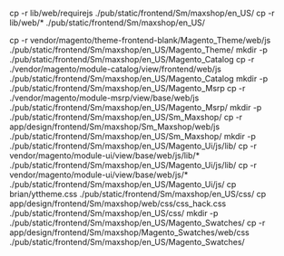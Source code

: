 cp -r lib/web/requirejs ./pub/static/frontend/Sm/maxshop/en_US/
cp -r lib/web/* ./pub/static/frontend/Sm/maxshop/en_US/

cp -r vendor/magento/theme-frontend-blank/Magento_Theme/web/js ./pub/static/frontend/Sm/maxshop/en_US/Magento_Theme/
mkdir -p ./pub/static/frontend/Sm/maxshop/en_US/Magento_Catalog
cp -r ./vendor/magento/module-catalog/view/frontend/web/js ./pub/static/frontend/Sm/maxshop/en_US/Magento_Catalog
mkdir -p ./pub/static/frontend/Sm/maxshop/en_US/Magento_Msrp
cp -r ./vendor/magento/module-msrp/view/base/web/js ./pub/static/frontend/Sm/maxshop/en_US/Magento_Msrp/
mkdir -p ./pub/static/frontend/Sm/maxshop/en_US/Sm_Maxshop/
cp -r app/design/frontend/Sm/maxshop/Sm_Maxshop/web/js ./pub/static/frontend/Sm/maxshop/en_US/Sm_Maxshop/
mkdir -p ./pub/static/frontend/Sm/maxshop/en_US/Magento_Ui/js/lib/
cp -r vendor/magento/module-ui/view/base/web/js/lib/* ./pub/static/frontend/Sm/maxshop/en_US/Magento_Ui/js/lib/
cp -r vendor/magento/module-ui/view/base/web/js/* ./pub/static/frontend/Sm/maxshop/en_US/Magento_Ui/js/
cp brian/yttheme.css ./pub/static/frontend/Sm/maxshop/en_US/css/
cp app/design/frontend/Sm/maxshop/web/css/css_hack.css ./pub/static/frontend/Sm/maxshop/en_US/css/
mkdir -p ./pub/static/frontend/Sm/maxshop/en_US/Magento_Swatches/
cp -r app/design/frontend/Sm/maxshop/Magento_Swatches/web/css ./pub/static/frontend/Sm/maxshop/en_US/Magento_Swatches/

